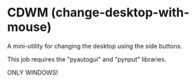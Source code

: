 # CDWM (change-desktop-with-mouse)

A mini-utility for changing the desktop using the side buttons.

This job requires the "pyautogui" and "pynput" libraries.

ONLY WINDOWS!


